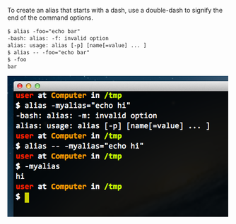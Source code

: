 To create an alias that starts with a dash, use a double-dash to signify the end of the command options.
```
$ alias -foo="echo bar"
-bash: alias: -f: invalid option
alias: usage: alias [-p] [name[=value] ... ]
$ alias -- -foo="echo bar"
$ -foo
bar
```
<img alt="" src="/img/uploads/2014-01/bash-alias-starting-with-dash.png" />